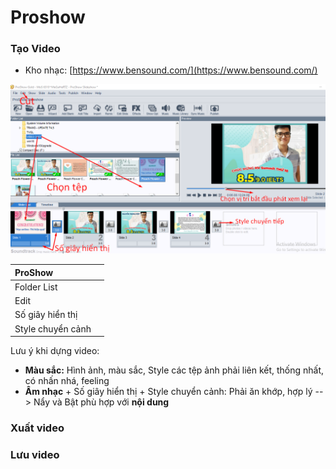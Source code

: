 # Proshow

### Tạo Video

* Kho nhạc: [https://www.bensound.com/](https://www.bensound.com/)

![](../.gitbook/assets/screenshot_3%20%281%29.png)

| ProShow |  |
| :--- | :--- |
| Folder List |  |
| Edit |  |
| Số giây hiển thị |  |
| Style chuyển cảnh |  |

Lưu ý khi dựng video:

* **Màu sắc:** Hình ảnh, màu sắc, Style các tệp ảnh phải liên kết, thống nhất, có nhấn nhá, feeling
* **Âm nhạc** + Số giây hiển thị + Style chuyển cảnh: Phải ăn khớp, hợp lý --&gt; Nẩy và Bật phù hợp với **nội dung**

### Xuất video

### Lưu video

